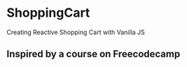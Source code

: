 # ShoppingCart
 Creating Reactive Shopping Cart with Vanilla JS

## Inspired by a course on Freecodecamp
